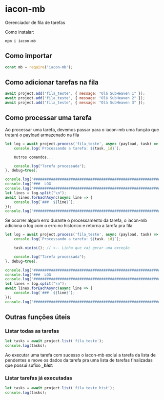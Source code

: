 # iacon-mb
Gerenciador de fila de tarefas

Como instalar:
```shell
npm i iacon-mb
```

## Como importar
```js
const mb = require('iacon-mb');
```

## Como adicionar tarefas na fila
```js
await project.add('fila_teste', { message: "Olá SubHeaven 1" });
await project.add('fila_teste', { message: "Olá SubHeaven 2" });
await project.add('fila_teste', { message: "Olá SubHeaven 3" });
```

## Como processar uma tarefa

Ao processar uma tarefa, devemos passar para o iacon-mb uma função que tratará o payload armazenado na fila

```js
let log = await project.process('fila_teste', async (payload, task) => {
    console.log(`Processando a tarefa: ${task._id}`);

    Outros comandos...

    console.log("Tarefa processada");
}, debug=true);

console.log("##################################################################################");
console.log("###  LOG                                                                       ###");
console.log("##################################################################################");
let lines = log.split("\n");
await lines.forEachAsync(async line => {
    console.log(`###  ${line}`);
});
console.log("##################################################################################");
```

Se ocorrer algum erro durante o processamento da tarefa, o iacon-mb adiciona o log com o erro no historico e retorna a tarefa pra fila

```js
let log = await project.process('fila_teste', async (payload, task) => {
    console.log(`Processando a tarefa: ${task._id}`);

    task.oioioi(); // <-- Linha que vai gerar uma exceção

    console.log("Tarefa processada");
}, debug=true);

console.log("##################################################################################");
console.log("###  LOG                                                                       ###");
console.log("##################################################################################");
let lines = log.split("\n");
await lines.forEachAsync(async line => {
    console.log(`###  ${line}`);
});
console.log("##################################################################################");
```

## Outras funções úteis

### Listar todas as tarefas
```js
let tasks = await project.list('fila_teste');
console.log(tasks);
```

Ao executar uma tarefa com sucesso o iacon-mb exclui a tarefa da lista de pendentes e move os dados da tarefa pra uma lista de tarefas finalizadas que possui sufixo ***_hist***:
### Listar tarefas já executadas
```js
let tasks = await project.list('fila_teste_hist');
console.log(tasks);
```

